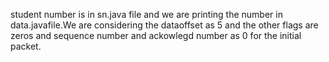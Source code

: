 student number is in sn.java file and we are printing the number in data.javafile.We are considering the dataoffset as 5 and the other flags are zeros and sequence number and ackowlegd number as 0 for the initial packet.